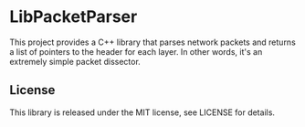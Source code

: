 # LibPacketParser
This project provides a C++ library that parses network packets and returns a list of pointers to the header for each layer. In other words, it's an extremely simple packet dissector.

## License

This library is released under the MIT license, see LICENSE for details.
